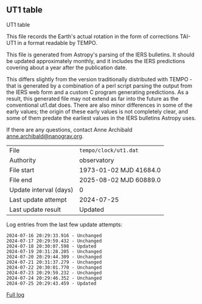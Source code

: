 
## UT1 table

UT1 table

This file records the Earth's actual rotation in the form of
corrections TAI-UT1 in a format readable by TEMPO.

This file is generated from Astropy's parsing of the IERS
bulletins. It should be updated approximately monthly, and it
includes the IERS predictions covering about a year after the
publication date.

This differs slightly from the version traditionally distributed
with TEMPO - that is generated by a combination of a perl script
parsing the output from the IERS web form and a custom C program
generating predictions. As a result, this generated file may not
extend as far into the future as the conventional ut1.dat does.
There are also minor differences in some of the early values; the
origin of these early values is not completely clear, and some of
them predate the earliest values in the IERS bulletins Astropy uses.

If there are any questions, contact Anne Archibald
<anne.archibald@nanograv.org>.

|     |     |
|:--- |:--- |
| File | `tempo/clock/ut1.dat` |
| Authority | observatory |
| File start | 1973-01-02 MJD 41684.0 |
| File end | 2025-08-02 MJD 60889.0 |
| Update interval (days) | 0 |
| Last update attempt | 2024-07-25 |
| Last update result | Updated |

Log entries from the last few update attempts:
```
2024-07-16 20:29:33.916 - Unchanged
2024-07-17 20:29:59.432 - Unchanged
2024-07-18 20:30:07.598 - Updated
2024-07-19 20:31:28.205 - Unchanged
2024-07-20 20:29:44.309 - Unchanged
2024-07-21 20:31:37.279 - Unchanged
2024-07-22 20:30:01.770 - Unchanged
2024-07-23 20:29:59.232 - Unchanged
2024-07-24 20:29:46.352 - Unchanged
2024-07-25 20:29:43.459 - Updated
```
[Full log](https://raw.githubusercontent.com/ipta/pulsar-clock-corrections/main/log/tempo/clock/ut1.dat.log)
